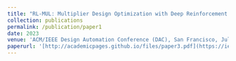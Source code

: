 ```yaml
---
title: "RL-MUL: Multiplier Design Optimization with Deep Reinforcement Learning"
collection: publications
permalink: /publication/paper1
date: 2023
venue: 'ACM/IEEE Design Automation Conference (DAC), San Francisco, Jul. 2023.'
paperurl: '[http://academicpages.github.io/files/paper3.pdf](https://ieeexplore.ieee.org/document/10247941)'
---
```





